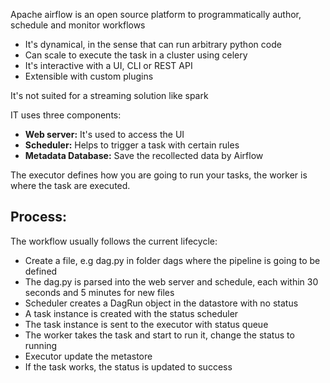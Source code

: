 Apache airflow is an open source platform to programmatically author, schedule and
monitor workflows

* It's dynamical, in the sense that can run arbitrary python code
* Can scale to execute the task in a cluster using celery
* It's interactive with a UI, CLI or REST API
* Extensible with custom plugins

It's not suited for a streaming solution like spark

IT uses three components:

* **Web server:** It's used to access the UI
* **Scheduler:** Helps to trigger a task with certain rules
* **Metadata Database:** Save the recollected data by Airflow

The executor defines how you are going to run your tasks, the worker is where the task
are executed.


## Process:

The workflow usually follows the current lifecycle:

* Create a file, e.g dag.py in folder dags where the pipeline is going to be defined
* The dag.py is parsed into the web server and schedule, each within 30 seconds and 5 minutes
for new files
* Scheduler creates a DagRun object in the datastore with no status
* A task instance is created with the status scheduler
* The task instance is sent to the executor with status queue
* The worker takes the task and start to run it, change the status to running
* Executor update the metastore
* If the task works, the status is updated to success




